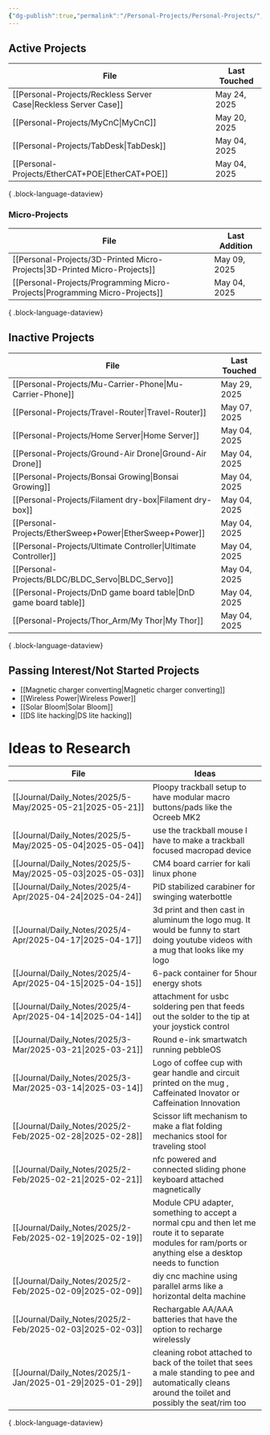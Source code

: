 ```yaml
---
{"dg-publish":true,"permalink":"/Personal-Projects/Personal-Projects/","tags":["directory"]}
---
```



## Active Projects
| File                                                                | Last Touched |
| ------------------------------------------------------------------- | ------------ |
| [[Personal-Projects/Reckless Server Case\|Reckless Server Case]] | May 24, 2025 |
| [[Personal-Projects/MyCnC\|MyCnC]]                               | May 20, 2025 |
| [[Personal-Projects/TabDesk\|TabDesk]]                           | May 04, 2025 |
| [[Personal-Projects/EtherCAT+POE\|EtherCAT+POE]]                 | May 04, 2025 |

{ .block-language-dataview}
### Micro-Projects 
| File                                                                            | Last Addition |
| ------------------------------------------------------------------------------- | ------------- |
| [[Personal-Projects/3D-Printed Micro-Projects\|3D-Printed Micro-Projects]]   | May 09, 2025  |
| [[Personal-Projects/Programming Micro-Projects\|Programming Micro-Projects]] | May 04, 2025  |

{ .block-language-dataview}

## Inactive Projects
| File                                                                | Last Touched |
| ------------------------------------------------------------------- | ------------ |
| [[Personal-Projects/Mu-Carrier-Phone\|Mu-Carrier-Phone]]         | May 29, 2025 |
| [[Personal-Projects/Travel-Router\|Travel-Router]]               | May 07, 2025 |
| [[Personal-Projects/Home Server\|Home Server]]                   | May 04, 2025 |
| [[Personal-Projects/Ground-Air Drone\|Ground-Air Drone]]         | May 04, 2025 |
| [[Personal-Projects/Bonsai Growing\|Bonsai Growing]]             | May 04, 2025 |
| [[Personal-Projects/Filament dry-box\|Filament dry-box]]         | May 04, 2025 |
| [[Personal-Projects/EtherSweep+Power\|EtherSweep+Power]]         | May 04, 2025 |
| [[Personal-Projects/Ultimate Controller\|Ultimate Controller]]   | May 04, 2025 |
| [[Personal-Projects/BLDC/BLDC_Servo\|BLDC_Servo]]                | May 04, 2025 |
| [[Personal-Projects/DnD game board table\|DnD game board table]] | May 04, 2025 |
| [[Personal-Projects/Thor_Arm/My Thor\|My Thor]]                  | May 04, 2025 |

{ .block-language-dataview}

## Passing Interest/Not Started Projects
- [[Magnetic charger converting\|Magnetic charger converting]] 
- [[Wireless Power\|Wireless Power]]
- [[Solar Bloom\|Solar Bloom]]
- [[DS lite hacking\|DS lite hacking]]

# Ideas to Research 
| File                                                         | Ideas                                                                                                                                                        |
| ------------------------------------------------------------ | ------------------------------------------------------------------------------------------------------------------------------------------------------------ |
| [[Journal/Daily_Notes/2025/5-May/2025-05-21\|2025-05-21]] | Ploopy trackball setup to have modular macro buttons/pads like the Ocreeb MK2                                                                                |
| [[Journal/Daily_Notes/2025/5-May/2025-05-04\|2025-05-04]] | use the trackball mouse I have to make a trackball focused macropad device                                                                                   |
| [[Journal/Daily_Notes/2025/5-May/2025-05-03\|2025-05-03]] | CM4 board carrier for kali linux phone                                                                                                                       |
| [[Journal/Daily_Notes/2025/4-Apr/2025-04-24\|2025-04-24]] | PID stabilized carabiner for swinging waterbottle                                                                                                            |
| [[Journal/Daily_Notes/2025/4-Apr/2025-04-17\|2025-04-17]] | 3d print and then cast in aluminum the logo mug. It would be funny to start doing youtube videos with a mug that looks like my logo                          |
| [[Journal/Daily_Notes/2025/4-Apr/2025-04-15\|2025-04-15]] | 6-pack container for 5hour energy shots                                                                                                                      |
| [[Journal/Daily_Notes/2025/4-Apr/2025-04-14\|2025-04-14]] | attachment for usbc soldering pen that feeds out the solder to the tip at your joystick control                                                              |
| [[Journal/Daily_Notes/2025/3-Mar/2025-03-21\|2025-03-21]] | Round e-ink smartwatch running pebbleOS                                                                                                                      |
| [[Journal/Daily_Notes/2025/3-Mar/2025-03-14\|2025-03-14]] | Logo of coffee cup with gear handle and circuit printed on the mug , Caffeinated Inovator or Caffeination Innovation                                         |
| [[Journal/Daily_Notes/2025/2-Feb/2025-02-28\|2025-02-28]] | Scissor lift mechanism to make a flat folding mechanics stool for traveling stool                                                                            |
| [[Journal/Daily_Notes/2025/2-Feb/2025-02-21\|2025-02-21]] | nfc powered and connected sliding phone keyboard attached magnetically                                                                                       |
| [[Journal/Daily_Notes/2025/2-Feb/2025-02-19\|2025-02-19]] | Module CPU adapter, something to accept a normal cpu and then let me route it to separate modules for ram/ports or anything else a desktop needs to function |
| [[Journal/Daily_Notes/2025/2-Feb/2025-02-09\|2025-02-09]] | diy cnc machine using parallel arms like a horizontal delta machine                                                                                          |
| [[Journal/Daily_Notes/2025/2-Feb/2025-02-03\|2025-02-03]] | Rechargable AA/AAA batteries that have the option to recharge wirelessly                                                                                     |
| [[Journal/Daily_Notes/2025/1-Jan/2025-01-29\|2025-01-29]] | cleaning robot attached to back of the toilet that sees a male standing to pee and automatically cleans around the toilet and possibly the seat/rim too      |

{ .block-language-dataview}
